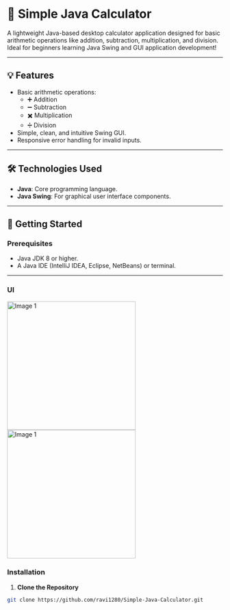 # 🧮 Simple Java Calculator

A lightweight Java-based desktop calculator application designed for basic arithmetic operations like addition, subtraction, multiplication, and division. Ideal for beginners learning Java Swing and GUI application development!

---

## 💡 Features

- Basic arithmetic operations:
  - ➕ Addition
  - ➖ Subtraction
  - ✖️ Multiplication
  - ➗ Division
- Simple, clean, and intuitive Swing GUI.
- Responsive error handling for invalid inputs.

---

## 🛠️ Technologies Used

- **Java**: Core programming language.
- **Java Swing**: For graphical user interface components.

---

## 🚀 Getting Started

### Prerequisites

- Java JDK 8 or higher.
- A Java IDE (IntelliJ IDEA, Eclipse, NetBeans) or terminal.
 
---
### UI

  <img src="https://github.com/user-attachments/assets/2fb57531-a0fa-44b7-96ed-6c80f2a47faf" alt="Image 1" width="300" />
  <img src="https://github.com/user-attachments/assets/73a08bfc-ab83-497e-b059-74de664da0b3" alt="Image 1" width="300" />

### Installation

1. **Clone the Repository**

```bash
git clone https://github.com/ravi1280/Simple-Java-Calculator.git



